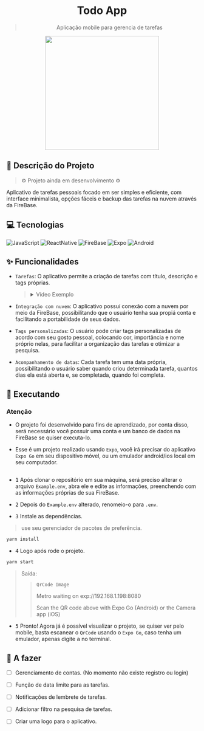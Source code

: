 <h1 align="center">Todo App</h1>

 <blockquote>
     <p align="center">Aplicação mobile para gerencia de tarefas</p>
 </blockquote>

<div align="center">
    <image src="https://github.com/alvarosoaress/todo-app/assets/13721147/aa429c94-1480-43d9-af03-e944c09e0ffb" width=300 />
</div>

## 🧠 Descrição do Projeto

> ⚙ Projeto ainda em desenvolvimento ⚙

Aplicativo de tarefas pessoais focado em ser simples e eficiente, com interface minimalista, opções fáceis e backup das tarefas na nuvem através da FireBase.

## 💻 Tecnologias

![JavaScript](https://img.shields.io/badge/JavaScript-20232A?style=for-the-badge&logo=javascript)
![ReactNative](https://img.shields.io/badge/ReactNative-20232A?style=for-the-badge&logo=react)
![FireBase](https://img.shields.io/badge/FireBase-20232A?style=for-the-badge&logo=firebase)
![Expo](https://img.shields.io/badge/Expo-20232A?style=for-the-badge&logo=expo)
![Android](https://img.shields.io/badge/Android-20232A?style=for-the-badge&logo=android)

## ✨ Funcionalidades

- `Tarefas`: O aplicativo permite a criação de tarefas com título, descrição e tags próprias.

  <blockquote>
  <details>
  <summary>
  Vídeo Exemplo
  </summary>

  <https://github.com/alvarosoaress/todo-app/assets/13721147/3574b9c0-2fdc-492d-a98a-426f0ce26cab>

  </details>
  </blockquote>

- `Integração com nuvem`: O aplicativo possuí conexão com a nuvem por meio da FireBase, possibilitando que o usuário tenha sua propiá conta e facilitando a portabilidade de seus dados.

- `Tags personalizadas`: O usuário pode criar tags personalizadas de acordo com seu gosto pessoal, colocando cor, importância e nome próprio nelas, para facilitar a organização das tarefas e otimizar a pesquisa.

- `Acompanhamento de datas`: Cada tarefa tem uma data própria, possibilitando o usuário saber quando criou determinada tarefa, quantos dias ela está aberta e, se completada, quando foi completa.

## 🚀 Executando

### Atenção

- O projeto foi desenvolvido para fins de aprendizado, por conta disso, será necessário você possuir uma conta e um banco de dados na FireBase se quiser executa-lo.

- Esse é um projeto realizado usando `Expo`, você irá precisar do aplicativo `Expo Go` em seu dispositivo móvel, ou um emulador android/ios local em seu computador.

##

- <kbd>1</kbd> Após clonar o repositório em sua máquina, será preciso alterar o arquivo `Example.env`, abra ele e edite as informações, preenchendo com as informações próprias de sua FireBase.

- <kbd>2</kbd> Depois do `Example.env` alterado, renomeio-o para `.env`.

- <kbd>3</kbd> Instale as dependências.

> use seu gerenciador de pacotes de preferência.

```sh
yarn install
```

- <kbd>4</kbd> Logo após rode o projeto.

```sh
yarn start
```

> Saída:
>> `QrCode Image`
>>
>> Metro waiting on exp://192.168.1.198:8080
>>
>> Scan the QR code above with Expo Go (Android) or the Camera app (iOS)

- <kbd>5</kbd> Pronto! Agora já é possível visualizar o projeto, se quiser ver pelo mobile, basta escanear o `QrCode` usando o `Expo Go`, caso tenha um emulador, apenas digite <kbd>a</kbd> no terminal.

## 💭 A fazer

- [ ] Gerenciamento de contas. (No momento não existe registro ou login)

- [ ] Função de data limite para as tarefas.

- [ ] Notificações de lembrete de tarefas.

- [ ] Adicionar filtro na pesquisa de tarefas.

- [ ] Criar uma logo para o aplicativo.

<!--
Todo App
3

JavaScript;ReactNative;FireBase;Expo;Android;iOS
https://github.com/alvarosoaress/todo-app/assets/13721147/aa429c94-1480-43d9-af03-e944c09e0ffb
Aplicativo de tarefas pessoais focado em ser simples e eficiente, com interface minimalista, opções fáceis e backup das tarefas na nuvem através da FireBase.
available
-->
